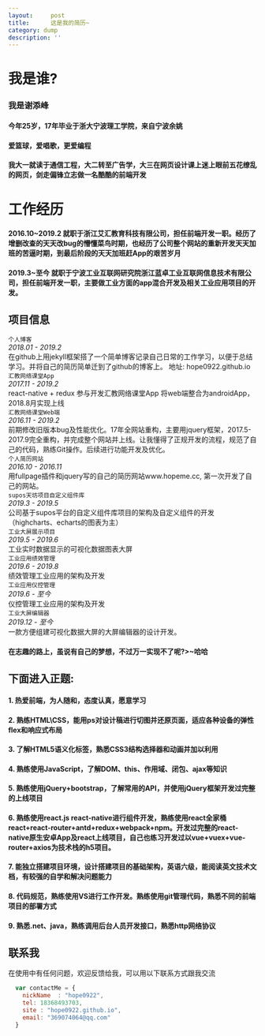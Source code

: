 ```yaml
---
layout:     post
title:      这是我的简历~
category: dump
description: ''
---
```



# 我是谁?  

### 我是谢添峰

#### 今年25岁，17年毕业于浙大宁波理工学院，来自宁波余姚

#### 爱篮球，爱唱歌，更爱编程

#### 我大一就读于通信工程，大二转至广告学，大三在网页设计课上迷上眼前五花缭乱的网页，剑走偏锋立志做一名酷酷的前端开发 
# 工作经历

#### 2016.10~2019.2 就职于浙江艾汇教育科技有限公司，担任前端开发一职。经历了增删改查的天天改bug的懵懂菜鸟时期，也经历了公司整个网站的重新开发天天加班的苦逼时期，到最后阶段的天天加班赶App的艰苦岁月
#### 2019.3~至今 就职于宁波工业互联网研究院浙江蓝卓工业互联网信息技术有限公司，担任前端开发一职，主要做工业方面的app混合开发及相关工业应用项目的开发。
## 项目信息
`个人博客`  
*2018.01 - 2019.2*  
在github上用jekyll框架搭了一个简单博客记录自己日常的工作学习，以便于总结学习。并将自己的简历简单迁到了github的博客上。
地址: hope0922.github.io  
`汇教网络课堂App`  
*2017.11 - 2019.2*  
react-native + redux 参与开发汇教网络课堂App 将web端整合为androidApp，2018.8月实现上线<br> 
`汇教网络课堂Web端`  
*2016.11 - 2019.2*<br>
前期修改旧版本bug及性能优化。17年全网站重构，主要用jquery框架，2017.5-2017.9完全重构，并完成整个网站并上线。让我懂得了正规开发的流程，规范了自己的代码，熟练Git操作。后续进行功能开发及优化。<br>
`个人简历网站`  
*2016.10 - 2016.11*<br>
用fullpage插件和jquery写的自己的简历网站www.hopeme.cc, 第一次开发了自己的网站。<br>
`supos天坊项目自定义组件库`  
*2019.3 - 2019.5*<br>
公司基于supos平台的自定义组件库项目的架构及自定义组件的开发（highcharts、echarts的图表为主）<br>
`工业大屏展示项目`  
*2019.5 - 2019.6*<br>
工业实时数据显示的可视化数据图表大屏<br>
`工业应用绩效管理`  
*2019.6 - 2019.8*<br>
绩效管理工业应用的架构及开发<br>
`工业应用仪控管理`  
*2019.6 - 至今*<br>
仪控管理工业应用的架构及开发<br>
`工业大屏编辑器`  
*2019.12 - 至今*<br>
一款方便组建可视化数据大屏的大屏编辑器的设计开发。

#### 在志趣的路上，虽说有自己的梦想，不过万一实现不了呢?>~哈哈
## 下面进入正题:
#### 1. 热爱前端，为人随和，态度认真，愿意学习
#### 2. 熟练HTML\CSS，能用ps对设计稿进行切图并还原页面，适应各种设备的弹性flex和响应式布局
#### 3. 了解HTML5语义化标签，熟悉CSS3结构选择器和动画并加以利用
#### 4. 熟练使用JavaScript，了解DOM、this、作用域、闭包、ajax等知识
#### 5. 熟练使用jQuery+bootstrap，了解常用的API，并使用jQuery框架开发过完整的上线项目
#### 6. 熟练使用react.js react-native进行组件开发，熟练使用react全家桶 react+react-router+antd+redux+webpack+npm。开发过完整的react-native原生安卓App及react上线项目，自己也练习开发过以vue+vuex+vue-router+axios为技术栈的h5项目。
#### 7. 能独立搭建项目环境，设计搭建项目的基础架构，英语六级，能阅读英文技术文档，有较强的自学和解决问题能力
#### 8. 代码规范，熟练使用VS进行工作开发。熟练使用git管理代码，熟悉不同的前端项目的部署方式
#### 9. 熟悉.net、java，熟练调用后台人员开发接口，熟悉http网络协议

## 联系我
在使用中有任何问题，欢迎反馈给我，可以用以下联系方式跟我交流

```javascript
  var contactMe = {
    nickName  : "hope0922",
    tel: 18368493703,
    site : "hope0922.github.io",
    email: "369074064@qq.com"
  }
```
